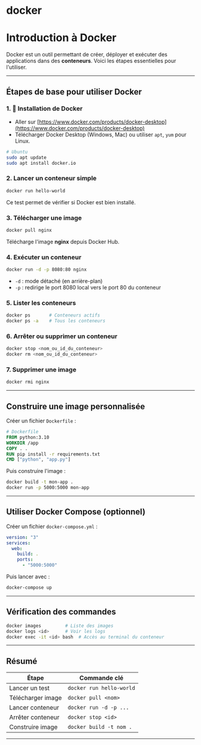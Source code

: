 # docker

#  Introduction à Docker

Docker est un outil permettant de créer, déployer et exécuter des applications dans des **conteneurs**. Voici les étapes essentielles pour l'utiliser.

---

##  Étapes de base pour utiliser Docker

### 1. 🔧 Installation de Docker

- Aller sur [https://www.docker.com/products/docker-desktop](https://www.docker.com/products/docker-desktop)
- Télécharger Docker Desktop (Windows, Mac) ou utiliser `apt`, `yum` pour Linux.

```bash
# Ubuntu
sudo apt update
sudo apt install docker.io
```

### 2.  Lancer un conteneur simple

```bash
docker run hello-world
```

Ce test permet de vérifier si Docker est bien installé.

### 3.  Télécharger une image

```bash
docker pull nginx
```

Télécharge l'image **nginx** depuis Docker Hub.

### 4.  Exécuter un conteneur

```bash
docker run -d -p 8080:80 nginx
```

- `-d` : mode détaché (en arrière-plan)
- `-p` : redirige le port 8080 local vers le port 80 du conteneur

### 5.  Lister les conteneurs

```bash
docker ps       # Conteneurs actifs
docker ps -a    # Tous les conteneurs
```

### 6.  Arrêter ou supprimer un conteneur

```bash
docker stop <nom_ou_id_du_conteneur>
docker rm <nom_ou_id_du_conteneur>
```

### 7.  Supprimer une image

```bash
docker rmi nginx
```

---

##  Construire une image personnalisée

Créer un fichier `Dockerfile` :

```Dockerfile
# Dockerfile
FROM python:3.10
WORKDIR /app
COPY . .
RUN pip install -r requirements.txt
CMD ["python", "app.py"]
```

Puis construire l'image :

```bash
docker build -t mon-app .
docker run -p 5000:5000 mon-app
```

---

##  Utiliser Docker Compose (optionnel)

Créer un fichier `docker-compose.yml` :

```yaml
version: "3"
services:
  web:
    build: .
    ports:
      - "5000:5000"
```

Puis lancer avec :

```bash
docker-compose up
```

---

##  Vérification des commandes 

```bash
docker images         # Liste des images
docker logs <id>      # Voir les logs
docker exec -it <id> bash  # Accès au terminal du conteneur
```

---

##  Résumé

| Étape               | Commande clé                        |
|--------------------|-------------------------------------|
| Lancer un test     | `docker run hello-world`           |
| Télécharger image  | `docker pull <nom>`                |
| Lancer conteneur   | `docker run -d -p ...`             |
| Arrêter conteneur  | `docker stop <id>`                 |
| Construire image   | `docker build -t nom .`            |

---

